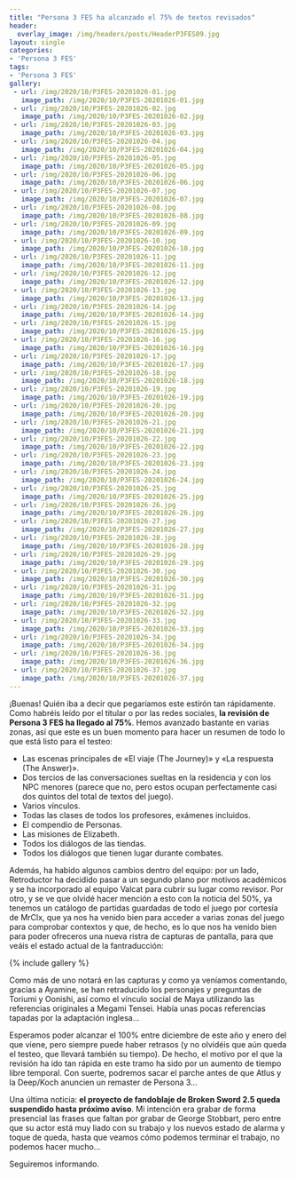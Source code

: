 ```yaml
---
title: "Persona 3 FES ha alcanzado el 75% de textos revisados"
header:
  overlay_image: /img/headers/posts/HeaderP3FES09.jpg
layout: single
categories:
- 'Persona 3 FES'
tags:
- 'Persona 3 FES'
gallery:
 - url: /img/2020/10/P3FES-20201026-01.jpg
   image_path: /img/2020/10/P3FES-20201026-01.jpg
 - url: /img/2020/10/P3FES-20201026-02.jpg
   image_path: /img/2020/10/P3FES-20201026-02.jpg
 - url: /img/2020/10/P3FES-20201026-03.jpg
   image_path: /img/2020/10/P3FES-20201026-03.jpg
 - url: /img/2020/10/P3FES-20201026-04.jpg
   image_path: /img/2020/10/P3FES-20201026-04.jpg
 - url: /img/2020/10/P3FES-20201026-05.jpg
   image_path: /img/2020/10/P3FES-20201026-05.jpg
 - url: /img/2020/10/P3FES-20201026-06.jpg
   image_path: /img/2020/10/P3FES-20201026-06.jpg
 - url: /img/2020/10/P3FES-20201026-07.jpg
   image_path: /img/2020/10/P3FES-20201026-07.jpg
 - url: /img/2020/10/P3FES-20201026-08.jpg
   image_path: /img/2020/10/P3FES-20201026-08.jpg
 - url: /img/2020/10/P3FES-20201026-09.jpg
   image_path: /img/2020/10/P3FES-20201026-09.jpg
 - url: /img/2020/10/P3FES-20201026-10.jpg
   image_path: /img/2020/10/P3FES-20201026-10.jpg
 - url: /img/2020/10/P3FES-20201026-11.jpg
   image_path: /img/2020/10/P3FES-20201026-11.jpg
 - url: /img/2020/10/P3FES-20201026-12.jpg
   image_path: /img/2020/10/P3FES-20201026-12.jpg
 - url: /img/2020/10/P3FES-20201026-13.jpg
   image_path: /img/2020/10/P3FES-20201026-13.jpg
 - url: /img/2020/10/P3FES-20201026-14.jpg
   image_path: /img/2020/10/P3FES-20201026-14.jpg
 - url: /img/2020/10/P3FES-20201026-15.jpg
   image_path: /img/2020/10/P3FES-20201026-15.jpg
 - url: /img/2020/10/P3FES-20201026-16.jpg
   image_path: /img/2020/10/P3FES-20201026-16.jpg
 - url: /img/2020/10/P3FES-20201026-17.jpg
   image_path: /img/2020/10/P3FES-20201026-17.jpg
 - url: /img/2020/10/P3FES-20201026-18.jpg
   image_path: /img/2020/10/P3FES-20201026-18.jpg
 - url: /img/2020/10/P3FES-20201026-19.jpg
   image_path: /img/2020/10/P3FES-20201026-19.jpg
 - url: /img/2020/10/P3FES-20201026-20.jpg
   image_path: /img/2020/10/P3FES-20201026-20.jpg
 - url: /img/2020/10/P3FES-20201026-21.jpg
   image_path: /img/2020/10/P3FES-20201026-21.jpg
 - url: /img/2020/10/P3FES-20201026-22.jpg
   image_path: /img/2020/10/P3FES-20201026-22.jpg
 - url: /img/2020/10/P3FES-20201026-23.jpg
   image_path: /img/2020/10/P3FES-20201026-23.jpg
 - url: /img/2020/10/P3FES-20201026-24.jpg
   image_path: /img/2020/10/P3FES-20201026-24.jpg
 - url: /img/2020/10/P3FES-20201026-25.jpg
   image_path: /img/2020/10/P3FES-20201026-25.jpg
 - url: /img/2020/10/P3FES-20201026-26.jpg
   image_path: /img/2020/10/P3FES-20201026-26.jpg
 - url: /img/2020/10/P3FES-20201026-27.jpg
   image_path: /img/2020/10/P3FES-20201026-27.jpg
 - url: /img/2020/10/P3FES-20201026-28.jpg
   image_path: /img/2020/10/P3FES-20201026-28.jpg
 - url: /img/2020/10/P3FES-20201026-29.jpg
   image_path: /img/2020/10/P3FES-20201026-29.jpg
 - url: /img/2020/10/P3FES-20201026-30.jpg
   image_path: /img/2020/10/P3FES-20201026-30.jpg
 - url: /img/2020/10/P3FES-20201026-31.jpg
   image_path: /img/2020/10/P3FES-20201026-31.jpg
 - url: /img/2020/10/P3FES-20201026-32.jpg
   image_path: /img/2020/10/P3FES-20201026-32.jpg
 - url: /img/2020/10/P3FES-20201026-33.jpg
   image_path: /img/2020/10/P3FES-20201026-33.jpg
 - url: /img/2020/10/P3FES-20201026-34.jpg
   image_path: /img/2020/10/P3FES-20201026-34.jpg
 - url: /img/2020/10/P3FES-20201026-36.jpg
   image_path: /img/2020/10/P3FES-20201026-36.jpg
 - url: /img/2020/10/P3FES-20201026-37.jpg
   image_path: /img/2020/10/P3FES-20201026-37.jpg
---
```


¡Buenas! Quién iba a decir que pegaríamos este estirón tan rápidamente. Como habréis leído por el titular o por las redes sociales, **la revisión 
de Persona 3 FES ha llegado al 75%**. Hemos avanzado bastante en varias zonas, así que este es un buen momento para hacer un resumen de todo lo que está 
listo para el testeo: 

 - Las escenas principales de «El viaje (The Journey)» y «La respuesta (The Answer)».
 - Dos tercios de las conversaciones sueltas en la residencia y con los NPC menores (parece que no, pero estos ocupan perfectamente casi dos quintos del total de textos del juego).
 - Varios vínculos.
 - Todas las clases de todos los profesores, exámenes incluidos.
 - El compendio de Personas.
 - Las misiones de Elizabeth.
 - Todos los diálogos de las tiendas.
 - Todos los diálogos que tienen lugar durante combates.

Además, ha habido algunos cambios dentro del equipo: por un lado, Retroductor ha decidido pasar a un segundo plano por motivos académicos y se ha incorporado al equipo Valcat 
para cubrir su lugar como revisor. Por otro, y se ve que olvidé hacer mención a esto con la noticia del 50%, ya tenemos un catálogo de partidas guardadas de todo el juego por cortesía 
de MrClx, que ya nos ha venido bien para acceder a varias zonas del juego para comprobar contextos y que, de hecho, es lo que nos ha venido bien para poder ofreceros una nueva ristra 
de capturas de pantalla, para que veáis el estado actual de la fantraducción:

{% include gallery %}

Como más de uno notará en las capturas y como ya veníamos comentando, gracias a Ayamine, se han retraducido los personajes y preguntas de Toriumi y Oonishi, así como el vínculo social 
de Maya utilizando las referencias originales a Megami Tensei. Había unas pocas referencias tapadas por la adaptación inglesa...

Esperamos poder alcanzar el 100% entre diciembre de este año y enero del que viene, pero siempre puede haber retrasos (y no olvidéis que aún queda el testeo, que llevará también su tiempo). 
De hecho, el motivo por el que la revisión ha ido tan rápida en este tramo ha sido por un aumento de tiempo libre temporal. Con suerte, podremos sacar el parche antes de que Atlus y la 
Deep/Koch anuncien un remaster de Persona 3...

Una última noticia: **el proyecto de fandoblaje de Broken Sword 2.5 queda suspendido hasta próximo aviso**. Mi intención era grabar de forma presencial las frases que faltan por grabar 
de George Stobbart, pero entre que su actor está muy liado con su trabajo y los nuevos estado de alarma y toque de queda, hasta que veamos cómo podemos terminar el trabajo, no podemos 
hacer mucho...

Seguiremos informando.
